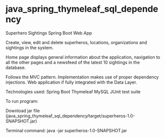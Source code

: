# java_spring_thymeleaf_sql_dependency

Superhero Sightings Spring Boot Web App

Create, view, edit and delete superheros, locations, organizations and sightings in the system.

Home page displays general information about the application, navigation to all the other pages and a newsfeed of the latest 10 sightings in the database.

Follows the MVC pattern.
Implementation makes use of proper dependency injections.
Web application if fully integrated with the Data Layer.

Technologies used:
  Spring Boot
  Thymeleaf
  MySQL
  JUnit test suite
  
  To run program:

Download jar file (java_spring_thymeleaf_sql_dependency/target/superheros-1.0-SNAPSHOT.jar)

Terminal command: java -jar superheros-1.0-SNAPSHOT.jar
  
